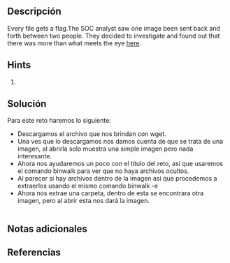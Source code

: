 ## **Descripción**
Every file gets a flag.The SOC analyst saw one image been sent back and forth between two people. They decided to investigate and found out that there was more than what meets the eye [here](https://artifacts.picoctf.net/c/260/flag.png).
## Hints
1. 
## **Solución** 
Para este reto haremos lo siguiente:
- Descargamos el archivo que nos brindan con wget.
- Una ves que lo descargamos nos damos cuenta de que se trata de una imagen, al abrirla solo muestra una simple imagen pero nada interesante.
- Ahora nos ayudaremos un poco con el titulo del reto, así que usaremos el comando binwalk para ver que no haya archivos ocultos.
- Al parecer si hay archivos dentro de la imagen así que procedemos a extraerlos usando el mismo comando binwalk -e
- Ahora nos extrae una carpeta, dentro de esta se encontrara otra imagen, pero al abrir esta nos dará la imagen.


```

```

## **Notas adicionales**

## **Referencias**